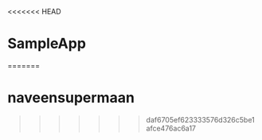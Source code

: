<<<<<<< HEAD
# SampleApp
=======
# naveensupermaan
>>>>>>> daf6705ef623333576d326c5be1afce476ac6a17
